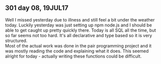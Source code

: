 ## 301 day 08, 19JUL17

Well I missed yesterday due to illness and still feel a bit under the weather today. Luckily yesterday was just setting up npm node.js and I should be able to get caught up pretty quickly there. Today is all SQL all the time, but so far seems not too hard. It's all declarative and type based so it is very structured.   
Most of the actual work was done in the pair programming project and it was mostly reading the code and explaining what it does. This seemed alright for today - actually writing these functions could be difficult. 

